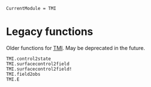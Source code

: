 ```@meta
CurrentModule = TMI
```

# Legacy functions

Older functions for [TMI](https://github.com/ggebbie/TMI.jl). May be deprecated in the future.

```@docs
TMI.control2state
TMI.surfacecontrol2field
TMI.surfacecontrol2field!
TMI.field2obs
TMI.E
```
